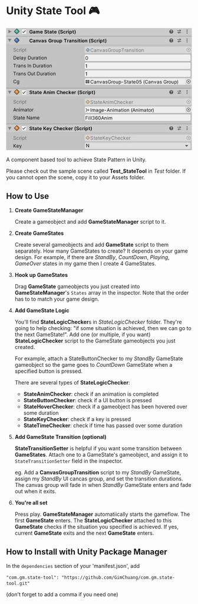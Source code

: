 # Unity State Tool 🎮

![StateTool_Example](https://github.com/GimChuang/com.gm.state-tool/blob/master/readme_information/StateTool_Example.jpg)

A component based tool to achieve State Pattern in Unity.

Please check out the sample scene called **Test_StateTool** in *Test* folder. If you cannot open the scene, copy it to your Assets folder.

How to Use
---
1. **Create GameStateManager**

   Create a gameobject and add **GameStateManager** script to it.

2. **Create GameStates**

   Create several gameobjects and add **GameState** script to them separately. How many GameStates to create? It depends on your game design. For example, if there are *StandBy*, *CountDown*, *Playing*, *GameOver* states in my game then I create 4 GameStates.

3. **Hook up GameStates**

   Drag **GameState** gameobjects you just created into **GameStateManager**'s `States` array in the inspector. Note that the order has to to match your game design.

4. **Add GameState Logic**

   You'll find **StateLogicChecker**s in *StateLogicChecker* folder. They're going to help checking:  "if some situation is achieved, then we can go to the next GameState!".
Add one (or multiple, if you want) **StateLogicChecker** script to the GameState gameobjects you just created. 

   For example, attach a StateButtonChecker to my *StandBy* GameState gameobject so the game goes to *CountDown* GameState when a specified button is pressed.

   There are several types of  **StateLogicChecker**:
   - **StateAnimChecker**: check if an animation is completed
   - **StateButtonChecker**: check if a UI button is pressed
   - **StateHoverChecker**: check if a gameobject has been hovered over some duration
   - **StateKeyChecker**: check if a key is pressed
   - **StateTimeChecker**: check if time has passed over some duration
        
5. **Add GameState Transition (optional)**

   **StateTransitionSetter** is helpful if you want some transition between **GameStates**.
   Attach one to a GameState's gameobject, and assign it to `StateTransitionSetter` field in the inspector.

   eg. Add a **CanvasGroupTransition** script to my *StandBy* GameState, assign my *StandBy* UI cancas group, and set the transition durations. The canvas group will fade in when *StandBy* GameState enters and fade out when it exits.

6. **You're all set**

   Press play. **GameStateManager** automatiically starts the gameflow. The first **GameState** enters. The **StateLogicChecker** attached to this **GameState** checks if the situation you specified is achieved. If yes, current **GameState** exits and the next **GameState** enters.


How to Install with Unity Package Manager
---
In the `dependencies` section of your 'manifest.json', add
```
"com.gm.state-tool": "https://github.com/GimChuang/com.gm.state-tool.git"
```
(don't forget to add a comma if you need one)
